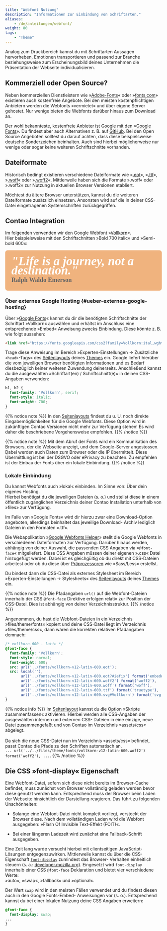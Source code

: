 ```yaml
---
title: "Webfont Nutzung"
description: "Informationen zur Einbindung von Schriftarten."
aliases:
    - /de/anleitungen/webfont/
weight: 80
tags: 
    - "Theme"
---
```



Analog zum Druckbereich kannst du mit Schriftarten Aussagen hervorheben, Emotionen transportieren und passend zur Branche 
beziehungsweise zum Erscheinungsbild deines Unternehmen die Präsentation der Webseite individualisieren. 


## Kommerziell oder Open Source?

Neben kommerziellen Dienstleistern wie »[Adobe-Fonts](https://fonts.adobe.com/)« oder 
»[fonts.com](https://www.fonts.com/)» existieren auch kostenfreie Angebote. Bei den meisten kostenpflichtigen Anbietern 
werden die Webfonts »vermietet« und über eigene Server gehostet. Nur wenige bieten die Webfonts darüber hinaus zum Download an.

Der wohl bekannteste, kostenfreie Anbieter ist Google mit den »[Google Fonts](https://fonts.google.com/)». Du findest 
aber auch Alternativen z. B. auf [GitHub](https://github.com/adobe-fonts/). Bei den Open Source Angeboten solltest du 
darauf achten, dass diese beispielsweise deutsche Sonderzeichen beinhalten. Auch sind hierbei möglicherweise nur wenige
oder sogar keine weiteren Schriftschnitte vorhanden.


## Dateiformate

Historisch bedingt existieren verschiedene Dateiformate wie »[.eot](https://caniuse.com/?search=eot)«, »[.ttf](https://caniuse.com/?search=ttf)«, »[.woff](https://caniuse.com/?search=woff)« oder »[.woff2](https://caniuse.com/?search=woff2)«. Mittlerweile haben 
sich die Formate ».woff« oder ».woff2« zur Nutzung 
in aktuellen Browser Versionen etabliert. 

Möchtest du ältere Browser unterstützen, kannst du die weiteren Dateiformate zusätzlich einsetzen. Ansonsten wird 
auf die in deiner CSS-Datei eingetragenen Systemschriften zurückgegriffen.


## Contao Integration

<style>
/* vollkorn-600 - latin */
@font-face {
  font-family: 'Vollkorn';
  font-style: normal;
  font-weight: 600;
  font-display: swap;
  src: url('src-webfont/vollkorn-v12-latin-600.eot'); /* IE9 Compat Modes */
  src: local(''),
       url('src-webfont/vollkorn-v12-latin-600.eot?#iefix') format('embedded-opentype'), /* IE6-IE8 */
       url('src-webfont/vollkorn-v12-latin-600.woff2') format('woff2'), /* Super Modern Browsers */
       url('src-webfont/vollkorn-v12-latin-600.woff') format('woff'), /* Modern Browsers */
       url('src-webfont/vollkorn-v12-latin-600.ttf') format('truetype'), /* Safari, Android, iOS */
       url('src-webfont/vollkorn-v12-latin-600.svg#Vollkorn') format('svg'); /* Legacy iOS */
}
/* vollkorn-700italic - latin */
@font-face {
  font-family: 'Vollkorn';
  font-style: italic;
  font-weight: 700;
  font-display: swap;
  src: url('src-webfont/vollkorn-v12-latin-700italic.eot'); /* IE9 Compat Modes */
  src: local(''),
       url('src-webfont/vollkorn-v12-latin-700italic.eot?#iefix') format('embedded-opentype'), /* IE6-IE8 */
       url('src-webfont/vollkorn-v12-latin-700italic.woff2') format('woff2'), /* Super Modern Browsers */
       url('src-webfont/vollkorn-v12-latin-700italic.woff') format('woff'), /* Modern Browsers */
       url('src-webfont/vollkorn-v12-latin-700italic.ttf') format('truetype'), /* Safari, Android, iOS */
       url('src-webfont/vollkorn-v12-latin-700italic.svg#Vollkorn') format('svg'); /* Legacy iOS */
}

.fontDemoLyric {
  font-family: 'Vollkorn', serif;
  background-color: #F0B37E;
  border-radius: 8px;
  color: #ffffff;
  font-style: italic;
  font-weight: 700;
  font-size: 40px;
  line-height: 30px;
  padding: 20px 20px;
  margin: 10px 0 10px 0;
}

.fontDemoAuthor {
  font-family: 'Vollkorn', serif;
  color: #666666;
  font-style: normal;
  font-weight: 600;
  font-size: 20px;
  padding: 0;
  margin: 0;
}
</style>

Im folgenden verwenden wir den Google Webfont »[Vollkorn](https://fonts.google.com/specimen/Vollkorn)«.<br>
Hier beispielsweise mit den Schriftschnitten »Bold 700 italic« und »Semi-bold 600«:

<p class="fontDemoLyric">"Life is a journey, not a destination."<br>
<span class="fontDemoAuthor">Ralph Waldo Emerson</span></p>


### Über externes Google Hosting  {#ueber-externes-google-hosting}

Über »[Google Fonts](https://fonts.google.com/specimen/Vollkorn)« kannst du dir die benötigten Schriftschnitte 
der Schriftart »Vollkorn« auswählen und erhältst im Anschluss eine entsprechende »Embed« Anweisung zwecks Einbindung. 
Diese könnte z. B. wie folgt aussehen:

```html
<link href="https://fonts.googleapis.com/css2?family=Vollkorn:ital,wght@0,600;1,700&display=swap" rel="stylesheet">
```

Trage diese Anweisung im Bereich »Experten-Einstellungen -> Zusätzliche `<head>`-Tags« des 
[Seitenlayouts](/de/layout/theme-manager/seitenlayouts-verwalten/#experten-einstellungen) deines 
[Themes](/de/layout/theme-manager/) ein. Google liefert hierüber die vom jeweiligen Browser benötigten Informationen 
und es Bedarf diesbezüglich keiner weiteren Zuwendung deinerseits. Anschließend kannst du die ausgewählten 
»Schriftart(en) / Schriftschnitt(e)« in deinen CSS-Angaben verwenden:

```CSS
h1, h2 {
  font-family: 'Vollkorn', serif;
  font-style: italic;
  font-weight: 700;
}
```

{{% notice note %}}
In den [Seitenlayouts](/de/layout/theme-manager/seitenlayouts-verwalten/) findest du u. U. noch direkte 
Eingabemöglichkeiten für die Google Webfonts. Diese Option wird in zukünftigen Contao Versionen nicht mehr zur 
Verfügung stehen! Es wird daher die beschriebene Vorgehensweise empfohlen.
{{% /notice %}}

{{% notice note %}}
Mit dem Abruf der Fonts wird ein Kommunikation des Browsers, der die Webseite anzeigt, und dem Google-Server angestossen.
Dabei werden auch Daten zum Browser oder die IP übermittelt. Diese Übermittlung ist bei der DSGVO oder ePrivacy zu beachten.
Zu empfehlen ist der Einbau der Fonts über ein lokale Einbindung.
{{% /notice %}}

### Lokale Einbindung

Du kannst Webfonts auch »lokal« einbinden. Im Sinne von: Über dein eigenes Hosting.  
Hierbei benötigst du die jeweiligen Dateien (s. o.) und stellst diese in einem öffentlich zugänglichen Verzeichnis 
deiner Contao Installation unterhalb von »files» zur Verfügung.

Im Falle von »Google Fonts« wird dir hierzu zwar eine Download-Option angeboten, allerdings beinhaltet das jeweilige Download-
Archiv lediglich Dateien in den Formaten ».ttf«. 

Die Webapplikation »[Google Webfonts Helper](https://google-webfonts-helper.herokuapp.com/fonts)» stellt die Google 
Webfonts in verschiedenen Dateiformaten zur Verfügung. Darüber hinaus werden, abhängig von deiner Auswahl, die passenden 
CSS Angaben via »`@font-face`« mitgeliefert. Diese CSS Angaben müssen deiner eigenen ».css« Datei hinzugefügt werden. 
Dabei ist es gleichgültig ob du direkt mit CSS-Dateien arbeitest oder ob du diese 
über [Präprozessoren](/de/anleitungen/sass-less-integration/) wie »Sass/Less« erstellst. 

Du bindest dann die CSS-Datei als externes Stylesheet im Bereich »Experten-Einstellungen -> Stylesheets« 
des [Seitenlayouts](/de/layout/theme-manager/seitenlayouts-verwalten/#stylesheets) deines [Themes](/de/layout/theme-manager/)
ein.

{{% notice note %}}
Die Pfadangaben `url()` auf die Webfont-Dateien innerhalb der CSS `@font-face` Direktive erfolgen relativ zur
Position der CSS-Datei. Dies ist abhängig von deiner Verzeichnisstruktur.
{{% /notice  %}}

Angenommen, du hast die Webfont-Dateien in ein Verzeichnis »files/theme/fonts« kopiert und deine CSS-Datei liegt im 
Verzeichnis »files/theme/css«, dann wären die korrekten relativen Pfadangaben demnach:

```CSS
/* vollkorn-600 - latin */
@font-face {
  font-family: 'Vollkorn';
  font-style: normal;
  font-weight: 600;
  src: url('../fonts/vollkorn-v12-latin-600.eot');
  src: local(''),
       url('../fonts/vollkorn-v12-latin-600.eot?#iefix') format('embedded-opentype'),
       url('../fonts/vollkorn-v12-latin-600.woff2') format('woff2'),
       url('../fonts/vollkorn-v12-latin-600.woff') format('woff'),
       url('../fonts/vollkorn-v12-latin-600.ttf') format('truetype'),
       url('../fonts/vollkorn-v12-latin-600.svg#Vollkorn') format('svg');
}
```

{{% notice info %}}
Im [Seitenlayout](/de/layout/theme-manager/seitenlayouts-verwalten/#stylesheets) kannst du die Option 
»Skripte zusammenfassen« aktivieren. Hierbei werden alle CSS-Angaben der ausgewählten internen und externen CSS- 
Dateien in eine einzige, neue Datei zusammengefaßt und von Contao im Verzeichnis »assets/css« abgelegt.<br><br>
Da sich die neue CSS-Datei nun im Verzeichnis »assets/css« befindet, passt Contao die Pfade zu den Schriften automatisch an.  
`... url('../../files/theme/fonts/vollkorn-v12-latin-600.woff2') format('woff2'), ...`.
{{% /notice  %}}


## Die CSS »font-display« Eigenschaft

Eine Webfont-Datei, sofern sich diese nicht bereits im Browser-Cache befindet, muss zunächst vom Browser vollständig 
geladen werden bevor diese genutzt werden kann. Entsprechend muss der Browser beim Laden der Webseite hinsichtlich 
der Darstellung reagieren. Das führt zu folgenden Unschönheiten:

* Solange eine Webfont-Datei nicht komplett vorliegt, versteckt der Browser diese. Nach dem vollständigen Laden wird 
die Webfont ausgegeben: »Flash Of Invisible Text-Effekt (FOIT)«.

* Bei einer längeren Ladezeit wird zunächst eine Fallback-Schrift ausgegeben.

Eine Zeit lang wurde versucht hierbei mit clientseitigen JavaScript-Lösungen entgegenzuwirken. Mittlerweile kannst du 
über die CSS-Eigenschaft [`font-display`](https://www.w3.org/TR/css-fonts-4/#font-display-desc) zumindest das Browser-
Verhalten einheitlich steuern 
(s. a.: [developer.mozilla.org](https://developer.mozilla.org/en-US/docs/Web/CSS/@font-face/font-display)). Eingesetzt 
wird `font-display` innerhalb einer CSS `@font-face` Deklaration und bietet vier verschiedene Werte:  
»auto«, »swap«, »fallback« und »optional«.

Der Wert `swap` wird in den meisten Fällen verwendet und du findest diesen auch in den Google Fonts-Embed- 
Anweisungen vor (s. o.). Entsprechend kannst du bei einer lokalen Nutzung deine CSS Angaben erweitern:

```CSS
@font-face {
  font-display: swap;
...
}
```

